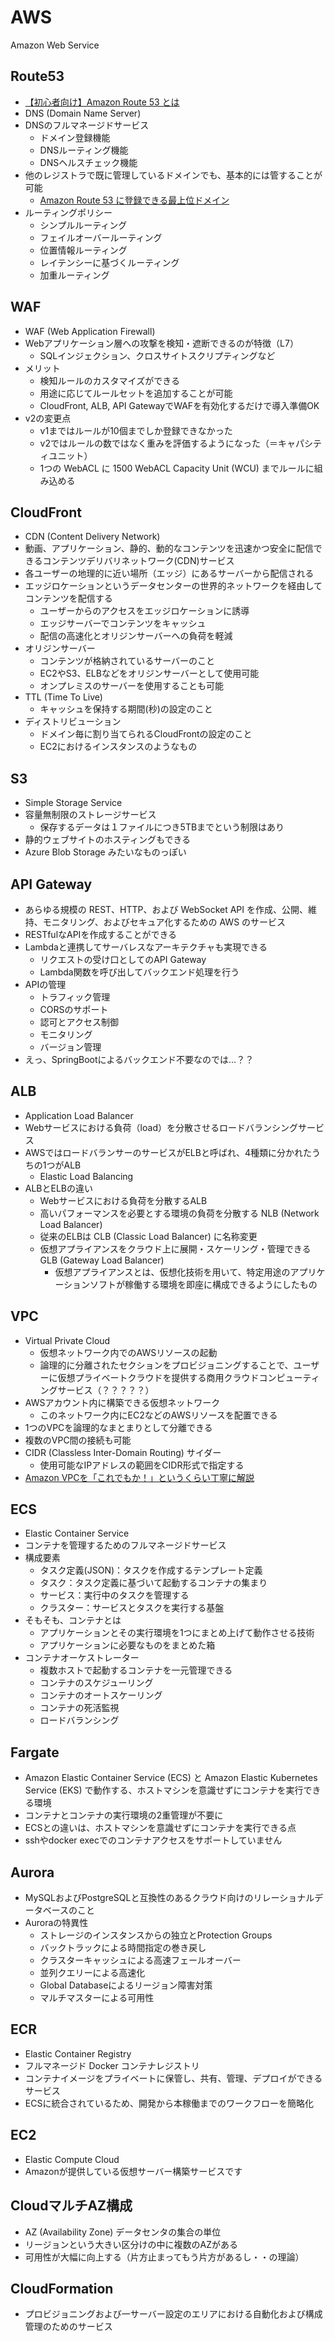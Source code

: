 # AWS

Amazon Web Service

## Route53

* [【初心者向け】Amazon Route 53 とは](https://www.sunnycloud.jp/column/20210602-01/)
* DNS (Domain Name Server)
* DNSのフルマネージドサービス
  * ドメイン登録機能
  * DNSルーティング機能
  * DNSヘルスチェック機能
* 他のレジストラで既に管理しているドメインでも、基本的には管することが可能
  * [Amazon Route 53 に登録できる最上位ドメイン](https://docs.aws.amazon.com/ja_jp/Route53/latest/DeveloperGuide/registrar-tld-list.html)
* ルーティングポリシー
  * シンプルルーティング
  * フェイルオーバールーティング
  * 位置情報ルーティング
  * レイテンシーに基づくルーティング
  * 加重ルーティング

## WAF

* WAF (Web Application Firewall)
* Webアプリケーション層への攻撃を検知・遮断できるのが特徴（L7）
  * SQLインジェクション、クロスサイトスクリプティングなど
* メリット
  * 検知ルールのカスタマイズができる
  * 用途に応じてルールセットを追加することが可能
  * CloudFront, ALB, API GatewayでWAFを有効化するだけで導入準備OK
* v2の変更点
  * v1まではルールが10個までしか登録できなかった
  * v2ではルールの数ではなく重みを評価するようになった（＝キャパシティユニット）
  * 1つの WebACL に 1500 WebACL Capacity Unit (WCU) までルールに組み込める

## CloudFront

* CDN (Content Delivery Network)
* 動画、アプリケーション、静的、動的なコンテンツを迅速かつ安全に配信できるコンテンツデリバリネットワーク(CDN)サービス
* 各ユーザーの地理的に近い場所（エッジ）にあるサーバーから配信される
* エッジロケーションというデータセンターの世界的ネットワークを経由してコンテンツを配信する
  * ユーザーからのアクセスをエッジロケーションに誘導
  * エッジサーバーでコンテンツをキャッシュ
  * 配信の高速化とオリジンサーバーへの負荷を軽減
* オリジンサーバー
  * コンテンツが格納されているサーバーのこと
  * EC2やS3、ELBなどをオリジンサーバーとして使用可能
  * オンプレミスのサーバーを使用することも可能
* TTL (Time To Live)
  * キャッシュを保持する期間(秒)の設定のこと
* ディストリビューション
  * ドメイン毎に割り当てられるCloudFrontの設定のこと
  * EC2におけるインスタンスのようなもの

## S3

* Simple Storage Service
* 容量無制限のストレージサービス
  * 保存するデータは１ファイルにつき5TBまでという制限はあり
* 静的ウェブサイトのホスティングもできる
* Azure Blob Storage みたいなものっぽい

## API Gateway

* あらゆる規模の REST、HTTP、および WebSocket API を作成、公開、維持、モニタリング、およびセキュア化するための AWS のサービス
* RESTfulなAPIを作成することができる
* Lambdaと連携してサーバレスなアーキテクチャも実現できる
  * リクエストの受け口としてのAPI Gateway
  * Lambda関数を呼び出してバックエンド処理を行う
* APIの管理
  * トラフィック管理
  * CORSのサポート
  * 認可とアクセス制御
  * モニタリング
  * バージョン管理
* えっ、SpringBootによるバックエンド不要なのでは…？？

## ALB

* Application Load Balancer
* Webサービスにおける負荷（load）を分散させるロードバランシングサービス
* AWSではロードバランサーのサービスがELBと呼ばれ、4種類に分かれたうちの1つがALB
  * Elastic Load Balancing
* ALBとELBの違い
  * Webサービスにおける負荷を分散するALB
  * 高いパフォーマンスを必要とする環境の負荷を分散する NLB (Network Load Balancer)
  * 従来のELBは CLB (Classic Load Balancer) に名称変更
  * 仮想アプライアンスをクラウド上に展開・スケーリング・管理できる GLB (Gateway Load Balancer)
    * 仮想アプライアンスとは、仮想化技術を用いて、特定用途のアプリケーションソフトが稼働する環境を即座に構成できるようにしたもの

## VPC

* Virtual Private Cloud
  * 仮想ネットワーク内でのAWSリソースの起動
  * 論理的に分離されたセクションをプロビジョニングすることで、ユーザーに仮想プライベートクラウドを提供する商用クラウドコンピューティングサービス（？？？？？）
* AWSアカウント内に構築できる仮想ネットワーク
  * このネットワーク内にEC2などのAWSリソースを配置できる
* 1つのVPCを論理的なまとまりとして分離できる
* 複数のVPC間の接続も可能
* CIDR (Classless Inter-Domain Routing) サイダー
  * 使用可能なIPアドレスの範囲をCIDR形式で指定する
* [Amazon VPCを「これでもか！」というくらい丁寧に解説](https://qiita.com/c60evaporator/items/2f24d4796202e8b06a77)

## ECS

* Elastic Container Service
* コンテナを管理するためのフルマネージドサービス
* 構成要素
  * タスク定義(JSON)：タスクを作成するテンプレート定義
  * タスク：タスク定義に基づいて起動するコンテナの集まり
  * サービス：実行中のタスクを管理する
  * クラスター：サービスとタスクを実行する基盤
* そもそも、コンテナとは
  * アプリケーションとその実行環境を1つにまとめ上げて動作させる技術
  * アプリケーションに必要なものをまとめた箱
* コンテナオーケストレーター
  * 複数ホストで起動するコンテナを一元管理できる
  * コンテナのスケジューリング
  * コンテナのオートスケーリング
  * コンテナの死活監視
  * ロードバランシング

## Fargate

* Amazon Elastic Container Service (ECS) と Amazon Elastic Kubernetes Service (EKS) で動作する、ホストマシンを意識せずにコンテナを実行できる環境
* コンテナとコンテナの実行環境の2重管理が不要に
* ECSとの違いは、ホストマシンを意識せずにコンテナを実行できる点
* sshやdocker execでのコンテナアクセスをサポートしていません

## Aurora

* MySQLおよびPostgreSQLと互換性のあるクラウド向けのリレーショナルデータベースのこと
* Auroraの特異性
  * ストレージのインスタンスからの独立とProtection Groups
  * バックトラックによる時間指定の巻き戻し
  * クラスターキャッシュによる高速フェールオーバー
  * 並列クエリーによる高速化
  * Global Databaseによるリージョン障害対策
  * マルチマスターによる可用性

## ECR

* Elastic Container Registry
* フルマネージド Docker コンテナレジストリ
* コンテナイメージをプライベートに保管し、共有、管理、デプロイができるサービス
* ECSに統合されているため、開発から本稼働までのワークフローを簡略化

## EC2

* Elastic Compute Cloud
* Amazonが提供している仮想サーバー構築サービスです

## CloudマルチAZ構成

* AZ (Availability Zone) データセンタの集合の単位
* リージョンという大きい区分けの中に複数のAZがある
* 可用性が大幅に向上する（片方止まってもう片方があるし・・の理論）

## CloudFormation

* プロビジョニングおよび一サーバー設定のエリアにおける自動化および構成管理のためのサービス

